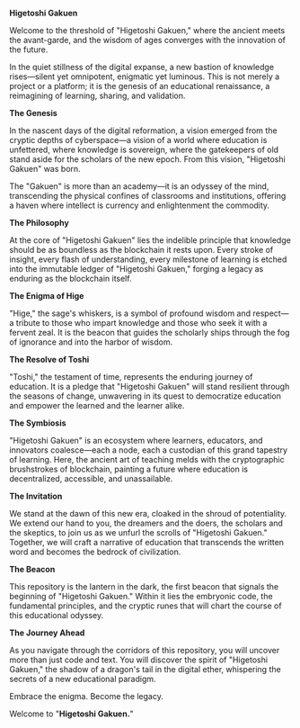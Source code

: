 **Higetoshi Gakuen**

Welcome to the threshold of "Higetoshi Gakuen," where the ancient meets the avant-garde, and the wisdom of ages converges with the innovation of the future.

In the quiet stillness of the digital expanse, a new bastion of knowledge rises—silent yet omnipotent, enigmatic yet luminous. This is not merely a project or a platform; it is the genesis of an educational renaissance, a reimagining of learning, sharing, and validation.

**The Genesis**

In the nascent days of the digital reformation, a vision emerged from the cryptic depths of cyberspace—a vision of a world where education is unfettered, where knowledge is sovereign, where the gatekeepers of old stand aside for the scholars of the new epoch. From this vision, "Higetoshi Gakuen" was born.

The "Gakuen" is more than an academy—it is an odyssey of the mind, transcending the physical confines of classrooms and institutions, offering a haven where intellect is currency and enlightenment the commodity.

**The Philosophy**

At the core of "Higetoshi Gakuen" lies the indelible principle that knowledge should be as boundless as the blockchain it rests upon. Every stroke of insight, every flash of understanding, every milestone of learning is etched into the immutable ledger of "Higetoshi Gakuen," forging a legacy as enduring as the blockchain itself.

**The Enigma of Hige**

"Hige," the sage's whiskers, is a symbol of profound wisdom and respect—a tribute to those who impart knowledge and those who seek it with a fervent zeal. It is the beacon that guides the scholarly ships through the fog of ignorance and into the harbor of wisdom.

**The Resolve of Toshi**

"Toshi," the testament of time, represents the enduring journey of education. It is a pledge that "Higetoshi Gakuen" will stand resilient through the seasons of change, unwavering in its quest to democratize education and empower the learned and the learner alike.

**The Symbiosis**

"Higetoshi Gakuen" is an ecosystem where learners, educators, and innovators coalesce—each a node, each a custodian of this grand tapestry of learning. Here, the ancient art of teaching melds with the cryptographic brushstrokes of blockchain, painting a future where education is decentralized, accessible, and unassailable.

**The Invitation**

We stand at the dawn of this new era, cloaked in the shroud of potentiality. We extend our hand to you, the dreamers and the doers, the scholars and the skeptics, to join us as we unfurl the scrolls of "Higetoshi Gakuen." Together, we will craft a narrative of education that transcends the written word and becomes the bedrock of civilization.

**The Beacon**

This repository is the lantern in the dark, the first beacon that signals the beginning of "Higetoshi Gakuen." Within it lies the embryonic code, the fundamental principles, and the cryptic runes that will chart the course of this educational odyssey.

**The Journey Ahead**

As you navigate through the corridors of this repository, you will uncover more than just code and text. You will discover the spirit of "Higetoshi Gakuen," the shadow of a dragon's tail in the digital ether, whispering the secrets of a new educational paradigm.

Embrace the enigma. Become the legacy.

Welcome to "**Higetoshi Gakuen.**"
